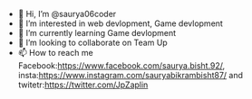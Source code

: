 - 👋 Hi, I’m @saurya06coder
- 👀 I’m interested in web devlopment, Game devlopment
- 🌱 I’m currently learning Game devlopment
- 💞️ I’m looking to collaborate on Team Up
- 📫 How to reach me Facebook:https://www.facebook.com/saurya.bisht.92/, insta:https://www.instagram.com/sauryabikrambisht87/ and twitetr:https://twitter.com/JpZaplin
<!---
saurya06coder/saurya06coder is a ✨ special ✨ repository because its `README.md` (this file) appears on your GitHub profile.
You can click the Preview link to take a look at your changes.
--->

